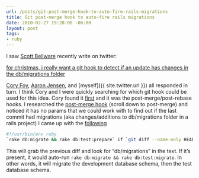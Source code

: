 ```yaml
---
url: /posts/git-post-merge-hook-to-auto-fire-rails-migrations
title: Git post-merge hook to auto-fire rails migrations
date: 2010-02-27 19:28:00 -06:00
layout: post
tags:
- ruby
---
```


I saw [Scott Bellware](http://ampgt.com) recently write on twitter:

[for christmas, i really want a git hook to detect if an update has changes in the db/migrations folder](http://twitter.com/bellware/status/6952706099)

[Cory Foy](http://twitter.com/cory_foy), [Aaron Jensen](http://twitter.com/aaronjensen), and [myself]({{ site.twitter.url }}) all responded in turn. I think Cory and I were quickly searching for which git hook could be used for this idea. Cory found it [first](http://twitter.com/cory_foy/status/6954512284) and it was the post-merge/post-rebase hooks. I researched the [post-merge hook](http://www.kernel.org/pub/software/scm/git/docs/githooks.html) (scroll down to post-merge) and noticed it has no params that we could work with to find out if the last commit had migrations (aka changes/additions to db/migrations folder in a rails project) I came up with the [following](http://gist.github.com/262319)

```bash
#!/usr/bin/env ruby
`rake db:migrate && rake db:test:prepare` if `git diff --name-only HEAD@{1} HEAD`.index("db/migrations")
```

This will grab the previous diff and look for “db/migrations” in the text. If it’s present, it would auto-run `rake db:migrate && rake db:test:migrate`. In other words, it will migrate the development database schema, then the test database schema.
